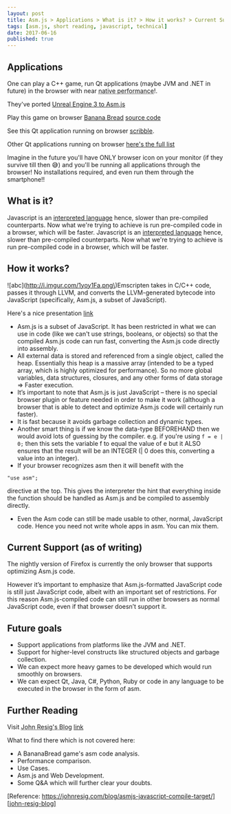 ```yaml
---
layout: post
title: Asm.js > Applications > What is it? > How it works? > Current Support > Future goals
tags: [asm.js, short reading, javascript, technical]
date: 2017-06-16
published: true
---
```


## Applications

One can play a C++ game, run Qt applications (maybe JVM and .NET in future) in the browser with near
<abbr title="original performance">native performance</abbr>!.

<!--more-->

They've ported [Unreal Engine 3 to Asm.js](https://blog.mozilla.org/blog/2013/03/27/mozilla-is-unlocking-the-power-of-the-web-as-a-platform-for-gaming/)

Play this game on browser [Banana Bread](https://kripken.github.io/BananaBread/cube2/bb.html) [source code](https://github.com/kripken/BananaBread)

See this Qt application running on browser [scribble](http://vps2.etotheipiplusone.com:30176/redmine/projects/emscripten-qt/wiki/Demos).

Other Qt applications running on browser [here's the full list](http://vps2.etotheipiplusone.com:30176/redmine/projects/emscripten-qt/wiki/Demos)

Imagine in the future you'll have ONLY browser icon on your monitor (if they survive till then :sweat_smile:) and you'll be running all applications through the browser! No installations required, and even run them through the smartphone!!

## What is it?

Javascript is an [interpreted language](# "reads code line by line at runtime > hence cannot detect errors beforehand, are slow due to runtime conversion into machine code") hence, slower than pre-compiled counterparts. Now what we're trying to achieve is run pre-compiled code in a browser, which will be faster.
Javascript is an [interpreted language](# "reads code line by line at runtime > hence cannot detect errors beforehand, are slow due to runtime conversion into machine code") hence, slower than pre-compiled counterparts. Now what we're trying to achieve is run pre-compiled code in a browser, which will be faster.

## How it works?
![abc](http://i.imgur.com/1yoy1Fa.png\)Emscripten takes in C/C++ code, passes it through LLVM, and converts the LLVM-generated bytecode into JavaScript (specifically, Asm.js, a subset of JavaScript\). 

Here's a nice presentation [link](http://kripken.github.io/mloc_emscripten_talk/#/)

- Asm.js is a subset of JavaScript. It has been restricted in what we can use in code (like we can't use strings, booleans, or objects) so that the compiled Asm.js code can run fast, converting the Asm.js code directly into assembly.
- All external data is stored and referenced from a single object, called the heap. Essentially this heap is a massive array (intended to be a typed array, which is highly optimized for performance). So no more global variables, data structures, closures, and any other forms of data storage => Faster execution.
- It’s important to note that Asm.js is just JavaScript – there is no special browser plugin or feature needed in order to make it work (although a browser that is able to detect and optimize Asm.js code will certainly run faster). 
- It is fast because it avoids garbage collection and dynamic types.
- Another smart thing is if we know the data-type BEFOREHAND then we would avoid lots of guessing by the compiler. e.g. if you're using `f = e | 0;` then this sets the variable f to equal the value of e but it ALSO ensures that the result will be an INTEGER (\| 0 does this, converting a value into an integer).
- If your browser recognizes asm then it will benefit with the 
```
"use asm";
```
 directive at the top. This gives the interpreter the hint that everything inside the function should be handled as Asm.js and be compiled to assembly directly.
- Even the Asm code can still be made usable to other, normal, JavaScript code. Hence you need not write whole apps in asm. You can mix them.

## Current Support (as of writing)

The nightly version of Firefox is currently the only browser that supports optimizing Asm.js code.

However it’s important to emphasize that Asm.js-formatted JavaScript code is still just JavaScript code, albeit with an important set of restrictions. For this reason Asm.js-compiled code can still run in other browsers as normal JavaScript code, even if that browser doesn’t support it.

## Future goals

- Support applications from platforms like the JVM and .NET.
- Support for higher-level constructs like structured objects and garbage collection.
- We can expect more heavy games to be developed which would run smoothly on browsers.
- We can expect Qt, Java, C#, Python, Ruby or code in any language to be executed in the browser in the form of asm.

## Further Reading

Visit <abbr title="deveper of jQuery">John Resig's Blog</abbr> [link][john-resig-blog]

What to find there which is not covered here:

- A BananaBread game's asm code analysis.
- Performance comparison.
- Use Cases.
- Asm.js and Web Development.
- Some Q&A which will further clear your doubts.

[Reference: https://johnresig.com/blog/asmjs-javascript-compile-target/][john-resig-blog]

[john-resig-blog]: https://johnresig.com/blog/asmjs-javascript-compile-target/
